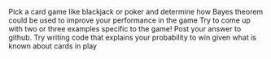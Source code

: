 Pick a card game like blackjack or poker and determine how Bayes theorem could be used to improve your performance in the game
Try to come up with two or three examples specific to the game!
Post your answer to github. Try writing code that explains your probability to win given what is known about cards in play
 
